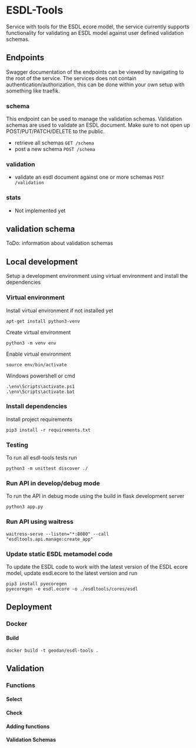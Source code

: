 # ESDL-Tools
Service with tools for the ESDL ecore model, the service currently supports functionality for validating an ESDL model against user defined validation schemas. 

## Endpoints
Swagger documentation of the endpoints can be viewed by navigating to the root of the service. The services does not contain authentication/authorization, this can be done within your own setup with something like traefik.

### schema
This endpoint can be used to manage the validation schemas. Validation schemas are used to validate an ESDL document. Make sure to not open up POST/PUT/PATCH/DELETE to the public.

- retrieve all schemas ```GET /schema```
- post a new schema ```POST /schema```

### validation
- validate an esdl document against one or more schemas ```POST /validation```

### stats
- Not implemented yet

## validation schema
ToDo: information about validation schemas

## Local development
Setup a development environment using virtual environment and install the dependencies

### Virtual environment
Install virtual environment if not installed yet
```
apt-get install python3-venv
```

Create virtual environment
```
python3 -m venv env
```

Enable virtual environment
```
source env/bin/activate
```

Windows powershell or cmd
```
.\env\Scripts\activate.ps1
.\env\Scripts\activate.bat
```

### Install dependencies
Install project requirements
```
pip3 install -r requirements.txt
```

### Testing
To run all esdl-tools tests run
```
python3 -m unittest discover ./
```

### Run API in develop/debug mode
To run the API in debug mode using the build in flask development server
```
python3 app.py
```

### Run API using waitress
```
waitress-serve --listen="*:8080" --call "esdltools.api.manage:create_app"
```

### Update static ESDL metamodel code
To update the ESDL code to work with the latest version of the ESDL ecore model, update esdl.ecore to the latest version and run
```
pip3 install pyecoregen
pyecoregen -e esdl.ecore -o ./esdltools/cores/esdl
```

## Deployment

### Docker

#### Build
```
docker build -t geodan/esdl-tools .
```

## Validation

### Functions

#### Select

#### Check

#### Adding functions

#### Validation Schemas
